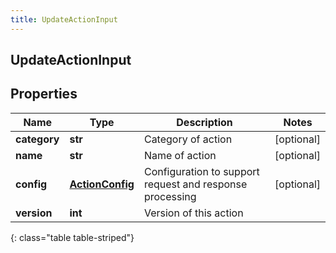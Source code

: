 ```yaml
---
title: UpdateActionInput
---
```

## UpdateActionInput

## Properties

|Name | Type | Description | Notes|
|------------ | ------------- | ------------- | -------------|
| **category** | **str** | Category of action | [optional] |
| **name** | **str** | Name of action | [optional] |
| **config** | [**ActionConfig**](ActionConfig.html) | Configuration to support request and response processing | [optional] |
| **version** | **int** | Version of this action | |
{: class="table table-striped"}


